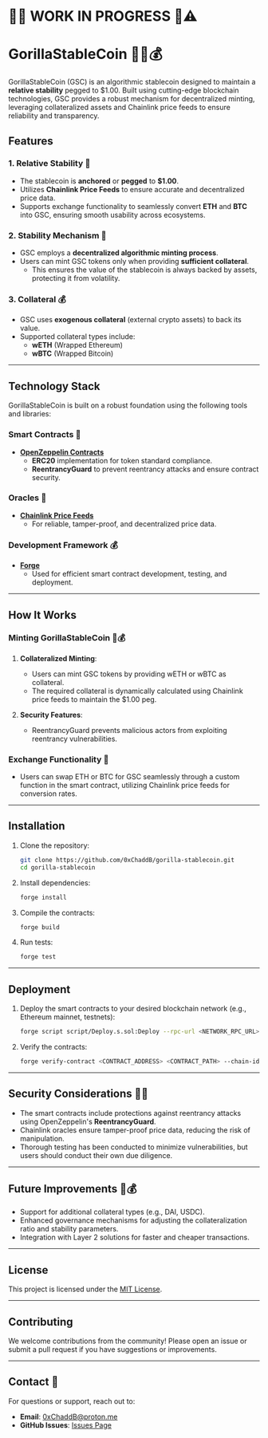 
# 🚧👷 WORK IN PROGRESS 🚧⚠️ #

# GorillaStableCoin 🦍🍌💰

GorillaStableCoin (GSC) is an algorithmic stablecoin designed to maintain a **relative stability** pegged to $1.00. Built using cutting-edge blockchain technologies, GSC provides a robust mechanism for decentralized minting, leveraging collateralized assets and Chainlink price feeds to ensure reliability and transparency.

## Features

### 1. **Relative Stability** 🍌
- The stablecoin is **anchored** or **pegged** to **$1.00**.
- Utilizes **Chainlink Price Feeds** to ensure accurate and decentralized price data.
- Supports exchange functionality to seamlessly convert **ETH** and **BTC** into GSC, ensuring smooth usability across ecosystems.

### 2. **Stability Mechanism** 🦍
- GSC employs a **decentralized algorithmic minting process**.
- Users can mint GSC tokens only when providing **sufficient collateral**.
  - This ensures the value of the stablecoin is always backed by assets, protecting it from volatility.

### 3. **Collateral** 💰
- GSC uses **exogenous collateral** (external crypto assets) to back its value.
- Supported collateral types include:
  - **wETH** (Wrapped Ethereum)
  - **wBTC** (Wrapped Bitcoin)

---

## Technology Stack
GorillaStableCoin is built on a robust foundation using the following tools and libraries:

### **Smart Contracts** 🍌
- **[OpenZeppelin Contracts](https://github.com/OpenZeppelin/openzeppelin-contracts)**
  - **ERC20** implementation for token standard compliance.
  - **ReentrancyGuard** to prevent reentrancy attacks and ensure contract security.

### **Oracles** 🦍
- **[Chainlink Price Feeds](https://chain.link/)**
  - For reliable, tamper-proof, and decentralized price data.

### **Development Framework** 💰
- **[Forge](https://book.getfoundry.sh/forge/)**
  - Used for efficient smart contract development, testing, and deployment.

---

## How It Works

### Minting GorillaStableCoin 🍌💰
1. **Collateralized Minting**:
   - Users can mint GSC tokens by providing wETH or wBTC as collateral.
   - The required collateral is dynamically calculated using Chainlink price feeds to maintain the $1.00 peg.

2. **Security Features**:
   - ReentrancyGuard prevents malicious actors from exploiting reentrancy vulnerabilities.

### Exchange Functionality 🦍
- Users can swap ETH or BTC for GSC seamlessly through a custom function in the smart contract, utilizing Chainlink price feeds for conversion rates.

---

## Installation

1. Clone the repository:
   ```bash
   git clone https://github.com/0xChaddB/gorilla-stablecoin.git
   cd gorilla-stablecoin
   ```

2. Install dependencies:
   ```bash
   forge install
   ```

3. Compile the contracts:
   ```bash
   forge build
   ```

4. Run tests:
   ```bash
   forge test
   ```

---

## Deployment

1. Deploy the smart contracts to your desired blockchain network (e.g., Ethereum mainnet, testnets):
   ```bash
   forge script script/Deploy.s.sol:Deploy --rpc-url <NETWORK_RPC_URL> --private-key <PRIVATE_KEY>
   ```

2. Verify the contracts:
   ```bash
   forge verify-contract <CONTRACT_ADDRESS> <CONTRACT_PATH> --chain-id <CHAIN_ID> --etherscan-api-key <API_KEY>
   ```

---

## Security Considerations 🦍🍌
- The smart contracts include protections against reentrancy attacks using OpenZeppelin's **ReentrancyGuard**.
- Chainlink oracles ensure tamper-proof price data, reducing the risk of manipulation.
- Thorough testing has been conducted to minimize vulnerabilities, but users should conduct their own due diligence.

---

## Future Improvements 🍌💰
- Support for additional collateral types (e.g., DAI, USDC).
- Enhanced governance mechanisms for adjusting the collateralization ratio and stability parameters.
- Integration with Layer 2 solutions for faster and cheaper transactions.

---

## License
This project is licensed under the [MIT License](LICENSE).

---

## Contributing
We welcome contributions from the community! Please open an issue or submit a pull request if you have suggestions or improvements.

---

## Contact 🦍
For questions or support, reach out to:
- **Email**: 0xChaddB@proton.me
- **GitHub Issues**: [Issues Page](https://github.com/0xChaddB/gorilla-stablecoin/issues)
